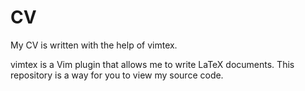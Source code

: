 # CV
My CV is written with the help of vimtex.

vimtex is a Vim plugin that allows me to write LaTeX documents. This repository is a way for you to view my source code.
